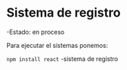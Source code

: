 <h1>Sistema de registro </h1>

-Estado: en proceso 

Para ejecutar el sistemas ponemos:

````npm install react````
-sistema de registro
